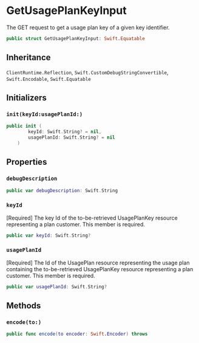 # GetUsagePlanKeyInput

The GET request to get a usage plan key of a given key identifier.

``` swift
public struct GetUsagePlanKeyInput: Swift.Equatable 
```

## Inheritance

`ClientRuntime.Reflection`, `Swift.CustomDebugStringConvertible`, `Swift.Encodable`, `Swift.Equatable`

## Initializers

### `init(keyId:usagePlanId:)`

``` swift
public init (
        keyId: Swift.String? = nil,
        usagePlanId: Swift.String? = nil
    )
```

## Properties

### `debugDescription`

``` swift
public var debugDescription: Swift.String 
```

### `keyId`

\[Required\] The key Id of the to-be-retrieved UsagePlanKey resource representing a plan customer.
This member is required.

``` swift
public var keyId: Swift.String?
```

### `usagePlanId`

\[Required\] The Id of the UsagePlan resource representing the usage plan containing the to-be-retrieved UsagePlanKey resource representing a plan customer.
This member is required.

``` swift
public var usagePlanId: Swift.String?
```

## Methods

### `encode(to:)`

``` swift
public func encode(to encoder: Swift.Encoder) throws 
```
